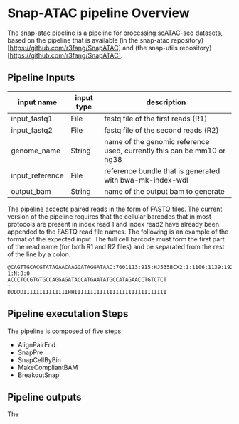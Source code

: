 # Snap-ATAC pipeline Overview

The snap-atac pipeline is a pipeline for processing scATAC-seq datasets, based on the pipeline that is available (in the snap-atac repository)[https://github.com/r3fang/SnapATAC] and (the snap-utils repository)[https://github.com/r3fang/SnapATAC].

## Pipeline Inputs

| input name       | input type    | description                                                                |
|------------------|---------------|----------------------------------------------------------------------------|
| input_fastq1     | File          | fastq file of the first reads (R1)                                         |
| input_fastq2     | File          | fastq file of the second reads (R2)                                        |
| genome_name      | String        | name of the genomic reference used, currently this can be mm10 or hg38     |
| input_reference  | File          | reference bundle that is generated with bwa-mk-index-wdl                   |
| output_bam       | String        | name of the output bam to generate                                         |


The pipeline accepts paired reads in the form of FASTQ files. The current version of the pipeline requires that the cellular barcodes that in most protocols are present in index read 1 and index read2 have already been appended to the FASTQ read file names. The following is an example of the format of the expected input. The full cell barcode must form the first part of the read name (for both R1 and R2 files) and be separated from the rest of the line by a colon.

```
@CAGTTGCACGTATAGAACAAGGATAGGATAAC:7001113:915:HJ535BCX2:1:1106:1139:1926 1:N:0:0
ACCCTCCGTGTGCCAGGAGATACCATGAATATGCCATAGAACCTGTCTCT
+
DDDDDIIIIIIIIIIIIIIHHIIIIIIIIIIIIIIIIIIIIIIIIIIIII
```

## Pipeline executation Steps
The pipeline is composed of five steps:

* AlignPairEnd
* SnapPre
* SnapCellByBin
* MakeCompliantBAM
* BreakoutSnap


## Pipeline outputs

The 